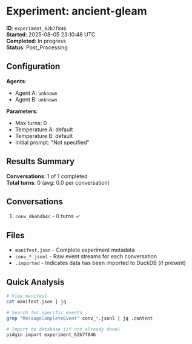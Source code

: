 # Experiment: ancient-gleam

**ID**: `experiment_62b7f846`  
**Started**: 2025-08-05 23:10:48 UTC  
**Completed**: In progress  
**Status**: Post_Processing

## Configuration

**Agents**:
- Agent A: `unknown`
- Agent B: `unknown`

**Parameters**:
- Max turns: 0
- Temperature A: default
- Temperature B: default
- Initial prompt: "Not specified"

## Results Summary

**Conversations**: 1 of 1 completed  
**Total turns**: 0 (avg: 0.0 per conversation)  

## Conversations

1. `conv_d6abdb4c` - 0 turns ✓

## Files

- `manifest.json` - Complete experiment metadata
- `conv_*.jsonl` - Raw event streams for each conversation
- `.imported` - Indicates data has been imported to DuckDB (if present)

## Quick Analysis

```bash
# View manifest
cat manifest.json | jq .

# Search for specific events
grep "MessageCompleteEvent" conv_*.jsonl | jq .content

# Import to database (if not already done)
pidgin import experiment_62b7f846
```